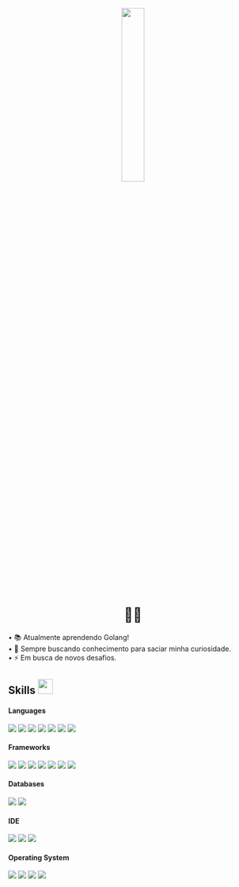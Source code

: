 <p align="center"><img width="30%" src="https://i.pinimg.com/originals/70/37/d4/7037d478852af21357f038fac2d2e9f6.gif" height=30%/></p>
<h1 align="center">🐱‍👓</h1>

• 📚 Atualmente aprendendo Golang!<br>
• 🧐 Sempre buscando conhecimento para saciar minha curiosidade.<br>
• ⚡ Em busca de novos desafios.
 
## Skills <img src="https://media.giphy.com/media/iY8CRBdQXODJSCERIr/giphy.gif" width="30px">

<h4> Languages </h4>
<span> 
  <img src="https://img.shields.io/badge/-TypeScript-%233178C6?style=for-the-badge&logo=typescript&logoColor=white">
  <img src="https://img.shields.io/badge/JavaScript-F7DF1E?style=for-the-badge&logo=javascript&logoColor=black">
  <img src="https://img.shields.io/badge/Python-3776AB?style=for-the-badge&logo=python&logoColor=white">
  <img src="https://img.shields.io/badge/Java-ED8B00?style=for-the-badge&logo=java&logoColor=white">
  <img src="https://img.shields.io/badge/PHP-777BB4?style=for-the-badge&logo=php&logoColor=white">
  <img src="https://img.shields.io/badge/HTML5-E34F26?style=for-the-badge&logo=html5&logoColor=white">
  <img src="https://img.shields.io/badge/CSS3-1572B6?style=for-the-badge&logo=css3&logoColor=white">
  

</span>

<h4> Frameworks </h4>
<span>

  <img src="https://img.shields.io/badge/npm-CB3837?style=for-the-badge&logo=npm&logoColor=white">
  <img src="https://img.shields.io/badge/Node.js-339933?style=for-the-badge&logo=nodedotjs&logoColor=white">
  <img src="https://img.shields.io/badge/Angular-DD0031?style=for-the-badge&logo=angular&logoColor=white%22">
  <img src="https://img.shields.io/badge/-JQuery-%230769AD?logo=jquery&style=for-the-badge">
  <img src="https://img.shields.io/badge/Bootstrap-563D7C?style=for-the-badge&logo=bootstrap&logoColor=white">
  <img src="https://img.shields.io/badge/Express.js-000000?style=for-the-badge&logo=express&logoColor=white">
  <img src="https://img.shields.io/badge/-Apache%20Maven-%23C71A36?logo=apachemaven&style=for-the-badge">
</span>

<h4> Databases </h4>
<span>
  <img src="https://img.shields.io/badge/MySQL-00000F?style=for-the-badge&logo=mysql&logoColor=white">
  <img src="https://img.shields.io/badge/MongoDB-4EA94B?style=for-the-badge&logo=mongodb&logoColor=white">
</span>

<h4> IDE </h4>
<span>

<img src="https://img.shields.io/badge/Visual_Studio_Code-0078D4?style=for-the-badge&logo=visual%20studio%20code&logoColor=white">
<img src="https://img.shields.io/badge/Spring%20Tool%20Suite-mB33F?logo=spring&style=for-the-badge&logoColor=white">
<img src="https://img.shields.io/badge/-PYCHARM-%23000000?logo=pycharm&style=for-the-badge">

<h4> Operating System </h4>
<span>
  <img src="https://img.shields.io/badge/Linux-FCC624?style=for-the-badge&logo=linux&logoColor=black">
  <img src="https://img.shields.io/badge/-DEBIAN-%23A81D33?logo=debian&style=for-the-badge">
  <img src="https://img.shields.io/badge/Ubuntu-E95420?style=for-the-badge&logo=ubuntu&logoColor=white">
  <img src="https://img.shields.io/badge/Windows-0078D6?style=for-the-badge&logo=windows&logoColor=white">
</span>

  
